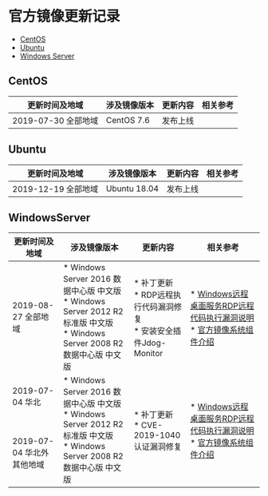 # 官方镜像更新记录
* [CentOS](public-image-update-record#user-content-1)
* [Ubuntu](public-image-update-record#user-content-2)
* [Windows Server](public-image-update-record#user-content-3)

<div id="user-content-1"></div>

## CentOS
<table>
	<thead>
    <tr>
        <th>更新时间及地域</th>
      	<th>涉及镜像版本</th>
      	<th>更新内容</th>
        <th>相关参考</th>
    </tr>
  	</thead>
    <tbody>    
    <tr>
        <td>2019-07-30 全部地域</td>
      	<td>CentOS 7.6</td>
      	<td>发布上线</td>
        <td> </td>
    </tr>    
	</tbody>
</table>





<div id="user-content-2"></div>

## Ubuntu
<table>
	<thead>
    <tr>
        <th>更新时间及地域</th>
      	<th>涉及镜像版本</th>
      	<th>更新内容</th>
        <th>相关参考</th>
    </tr>
  	</thead>
    <tbody>    
    <tr>
        <td>2019-12-19 全部地域</td>
      	<td>Ubuntu 18.04</td>
      	<td>发布上线</td>
        <td> </td>
    </tr>    
	</tbody>
</table>




<div id="user-content-3"></div>

## WindowsServer

<table>
	<thead>
    <tr>
        <th>更新时间及地域</th>
      	<th>涉及镜像版本</th>
      	<th>更新内容</th>
        <th>相关参考</th>
    </tr>
  	</thead>
    <tbody>    
    <tr>
        <td>2019-08-27 全部地域</td>
      	<td>* Windows Server 2016 数据中心版 中文版<br>* Windows Server 2012 R2 标准版 中文版<br>* Windows Server 2008 R2 数据中心版 中文版</td>
      	<td>* 补丁更新<br>* RDP远程执行代码漏洞修复<br>* 安装安全插件Jdog-Monitor</td>
        <td>* <a href="https://www.jdcloud.com/cn/notice/detail/741/type/5">Windows远程桌面服务RDP远程代码执行漏洞说明</a><br>* <a href="https://docs.jdcloud.com/cn/virtual-machines/default-agent-in-public-image">官方镜像系统组件介绍</a> </td>
    </tr>    
    <tr>
        <td>2019-07-04 华北</td>
      	<td rowspan="2">* Windows Server 2016 数据中心版 中文版<br>* Windows Server 2012 R2 标准版 中文版<br>* Windows Server 2008 R2 数据中心版 中文版</td>
      	<td rowspan="2">* 补丁更新<br>* CVE-2019-1040 认证漏洞修复</td>
        <td rowspan="2">* <a href="https://www.jdcloud.com/cn/notice/detail/741/type/5">Windows远程桌面服务RDP远程代码执行漏洞说明</a><br>* <a href="https://docs.jdcloud.com/cn/virtual-machines/default-agent-in-public-image">官方镜像系统组件介绍</a> </td>
    </tr>   
    <tr>
        <td>2019-07-04 华北外其他地域</td>
    </tr>  
	</tbody>
</table>
